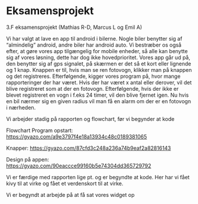 # Eksamensprojekt
3.F eksamensprojekt (Mathias R-D, Marcus L og Emil A)

Vi har valgt at lave en app til android i bilerne. Nogle biler benytter sig af “almindelig” android, andre biler har android auto.
Vi bestræber os også efter, at gøre vores app tilgængelig for mobile enheder, så alle kan benytte sig af vores løsning, dette har dog ikke hovedprioritet.
Vores app går ud på, den benytter sig af gps signalet, på skærmen er det så et kort eller lignende og 1 knap.
Knappen er til, hvis man se ren fotovogn, klikker man på knappen og det registreres. Efterfølgende, kigger vores program på, hvor mange rapporteringer der har været.
Hvis der har været x antal eller derover, vil det blive registreret som at der en fotovogn. Efterfølgende, hvis der ikke er blevet registreret en vogn i f.eks 24 timer,
vil den blive fjernet igen. Nu hvis en bil nærmer sig en given radius vil man få en alarm om der er en fotovogn i nærheden.

Vi arbejder stadig på rapporten og flowchart, før vi begynder at kode

Flowchart
Program opstart:
https://gyazo.com/a9e3797f4e18a13934c48c0189381065

Knapper:
https://gyazo.com/87cfd3c248a236a74b9eaf2a82816143

Design på appen:
https://gyazo.com/90eaccce99160b5e74304dd365729792

Vi er færdige med rapporten lige pt. og er begyndte at kode. Her har vi fået kivy til at virke og fået et verdenskort til at virke.

Vi er begyndt at arbejde på at få sat vores widget op